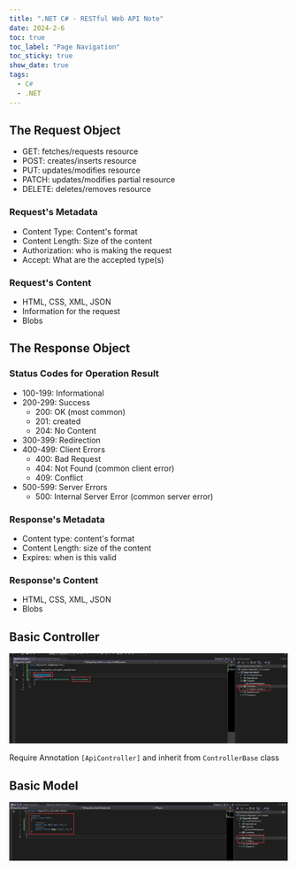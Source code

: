 ```yaml
---
title: ".NET C# - RESTful Web API Note"
date: 2024-2-6
toc: true
toc_label: "Page Navigation"
toc_sticky: true
show_date: true
tags:
  - C#
  - .NET
---
```


## The Request Object

- GET: fetches/requests resource
- POST: creates/inserts resource
- PUT: updates/modifies resource
- PATCH: updates/modifies partial resource
- DELETE: deletes/removes resource

### Request's Metadata

- Content Type: Content's format
- Content Length: Size of the content
- Authorization: who is making the request
- Accept: What are the accepted type(s)

### Request's Content

- HTML, CSS, XML, JSON
- Information for the request
- Blobs

## The Response Object

### Status Codes for Operation Result

- 100-199: Informational
- 200-299: Success
  - 200: OK (most common)
  - 201: created
  - 204: No Content
- 300-399: Redirection
- 400-499: Client Errors
  - 400: Bad Request
  - 404: Not Found (common client error)
  - 409: Conflict
- 500-599: Server Errors
  - 500: Internal Server Error (common server error)

### Response's Metadata

- Content type: content's format
- Content Length: size of the content
- Expires: when is this valid

### Response's Content

- HTML, CSS, XML, JSON
- Blobs

## Basic Controller

![controller](/assets/images/2024-02-06_11-21-23-basic-controller-dotnet.png)

Require Annotation `[ApiController]` and inherit from `ControllerBase` class

## Basic Model

![model](/assets/images/2024-02-06_11-24-55-basic-model.png)

